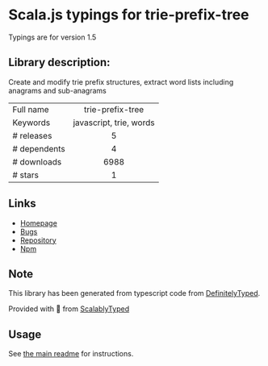 
# Scala.js typings for trie-prefix-tree

Typings are for version 1.5

## Library description:
Create and modify trie prefix structures, extract word lists including anagrams and sub-anagrams

|                    |                 |
| ------------------ | :-------------: |
| Full name          | trie-prefix-tree |
| Keywords           | javascript, trie, words |
| # releases         | 5 |
| # dependents       | 4 |
| # downloads        | 6988 |
| # stars            | 1 |

## Links
- [Homepage](https://github.com/lyndseybrowning/trie-prefix#readme)
- [Bugs](https://github.com/lyndseybrowning/trie-prefix/issues)
- [Repository](https://github.com/lyndseybrowning/trie-prefix-tree)
- [Npm](https://www.npmjs.com/package/trie-prefix-tree)
    


## Note
This library has been generated from typescript code from [DefinitelyTyped](https://definitelytyped.org).

Provided with :purple_heart: from [ScalablyTyped](https://github.com/oyvindberg/ScalablyTyped)

## Usage
See [the main readme](../../readme.md) for instructions.


